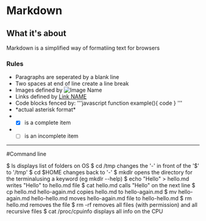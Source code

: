 # **Markdown**

## **What it's about**

Markdown is a simplified way of formatiing text for browsers

### **Rules**

* Paragraphs are seperated by a blank line
* Two spaces at end of line create a line break
* Images defined by ![Image Name](/images/filename.png)
* Links defined by [Link NAME](HTTP://LINK.COM)
* Code blocks fenced by:
'''javascript
function example(){
   code
}
'''
* \*actual asterisk format\*
* - [x] is a complete item
* - [ ] is an incomplete item

---

#Command line

$ ls displays list of folders on OS
$ cd /tmp changes the '-' in front of the '$' to '/tmp'
$ cd $HOME changes back to '-'
$ mkdlr opens the directory for the terminalusing a keyword (eg mkdlr --help)
$ echo "Hello" > hello.md writes "Hello" to hello.md file
$ cat hello.md calls "Hello" on the next line
$ cp hello.md hello-again.md copies hello.md to hello-again.md
$ mv hello-again.md hello-hello.md moves hello-again.md file to hello-hello.md
$ rm hello.md removes the file
$ rm -rf removes all files (with permission) and all recursive files
$ cat /proc/cpuinfo displays all info on the CPU 

